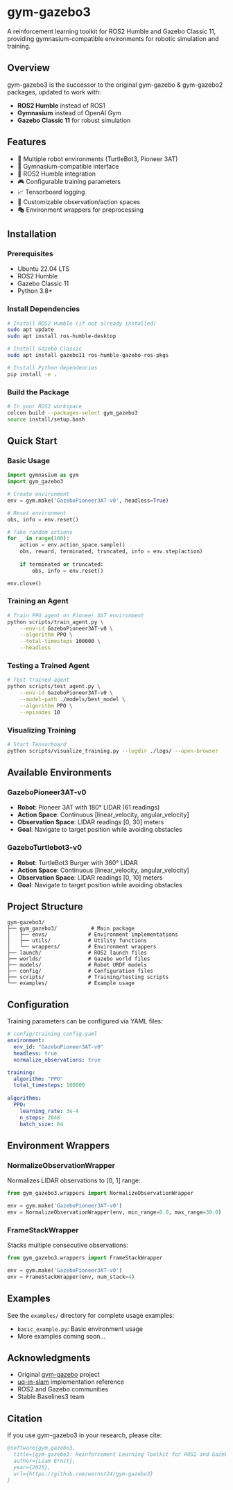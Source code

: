 # gym-gazebo3

A reinforcement learning toolkit for ROS2 Humble and Gazebo Classic 11, providing gymnasium-compatible environments for robotic simulation and training.

## Overview

gym-gazebo3 is the successor to the original gym-gazebo & gym-gazebo2 packages, updated to work with:
- **ROS2 Humble** instead of ROS1
- **Gymnasium** instead of OpenAI Gym
- **Gazebo Classic 11** for robust simulation

## Features

- 🤖 Multiple robot environments (TurtleBot3, Pioneer 3AT)
- 🎯 Gymnasium-compatible interface
- 🚀 ROS2 Humble integration
- 🎮 Configurable training parameters
- 📈 Tensorboard logging
- 🔧 Customizable observation/action spaces
- 🎭 Environment wrappers for preprocessing

## Installation

### Prerequisites

- Ubuntu 22.04 LTS
- ROS2 Humble
- Gazebo Classic 11
- Python 3.8+

### Install Dependencies

```bash
# Install ROS2 Humble (if not already installed)
sudo apt update
sudo apt install ros-humble-desktop

# Install Gazebo Classic
sudo apt install gazebo11 ros-humble-gazebo-ros-pkgs

# Install Python dependencies
pip install -e .
```

### Build the Package

```bash
# In your ROS2 workspace
colcon build --packages-select gym_gazebo3
source install/setup.bash
```

## Quick Start

### Basic Usage

```python
import gymnasium as gym
import gym_gazebo3

# Create environment
env = gym.make('GazeboPioneer3AT-v0', headless=True)

# Reset environment
obs, info = env.reset()

# Take random actions
for _ in range(100):
    action = env.action_space.sample()
    obs, reward, terminated, truncated, info = env.step(action)
    
    if terminated or truncated:
        obs, info = env.reset()

env.close()
```

### Training an Agent

```bash
# Train PPO agent on Pioneer 3AT environment
python scripts/train_agent.py \
    --env-id GazeboPioneer3AT-v0 \
    --algorithm PPO \
    --total-timesteps 100000 \
    --headless
```

### Testing a Trained Agent

```bash
# Test trained agent
python scripts/test_agent.py \
    --env-id GazeboPioneer3AT-v0 \
    --model-path ./models/best_model \
    --algorithm PPO \
    --episodes 10
```

### Visualizing Training

```bash
# Start Tensorboard
python scripts/visualize_training.py --logdir ./logs/ --open-browser
```

## Available Environments

### GazeboPioneer3AT-v0
- **Robot**: Pioneer 3AT with 180° LIDAR (61 readings)
- **Action Space**: Continuous [linear_velocity, angular_velocity]
- **Observation Space**: LIDAR readings [0, 30] meters
- **Goal**: Navigate to target position while avoiding obstacles

### GazeboTurtlebot3-v0
- **Robot**: TurtleBot3 Burger with 360° LIDAR
- **Action Space**: Continuous [linear_velocity, angular_velocity]  
- **Observation Space**: LIDAR readings [0, 10] meters
- **Goal**: Navigate to target position while avoiding obstacles

## Project Structure

```
gym-gazebo3/
├── gym_gazebo3/           # Main package
│   ├── envs/             # Environment implementations
│   ├── utils/            # Utility functions
│   └── wrappers/         # Environment wrappers
├── launch/               # ROS2 launch files
├── worlds/               # Gazebo world files
├── models/               # Robot URDF models
├── config/               # Configuration files
├── scripts/              # Training/testing scripts
└── examples/             # Example usage
```

## Configuration

Training parameters can be configured via YAML files:

```yaml
# config/training_config.yaml
environment:
  env_id: "GazeboPioneer3AT-v0"
  headless: true
  normalize_observations: true

training:
  algorithm: "PPO"
  total_timesteps: 100000
  
algorithms:
  PPO:
    learning_rate: 3e-4
    n_steps: 2048
    batch_size: 64
```

## Environment Wrappers

### NormalizeObservationWrapper
Normalizes LIDAR observations to [0, 1] range:

```python
from gym_gazebo3.wrappers import NormalizeObservationWrapper

env = gym.make('GazeboPioneer3AT-v0')
env = NormalizeObservationWrapper(env, min_range=0.0, max_range=30.0)
```

### FrameStackWrapper
Stacks multiple consecutive observations:

```python
from gym_gazebo3.wrappers import FrameStackWrapper

env = gym.make('GazeboPioneer3AT-v0')
env = FrameStackWrapper(env, num_stack=4)
```

## Examples

See the `examples/` directory for complete usage examples:

- `basic_example.py`: Basic environment usage
- More examples coming soon...

## Acknowledgments

- Original [gym-gazebo](https://github.com/erlerobot/gym-gazebo) project
- [uq-in-slam](https://github.com/wernst24/uq-in-slam) implementation reference
- ROS2 and Gazebo communities
- Stable Baselines3 team

## Citation

If you use gym-gazebo3 in your research, please cite:

```bibtex
@software{gym_gazebo3,
  title={gym-gazebo3: Reinforcement Learning Toolkit for ROS2 and Gazebo},
  author={Liam Ernst},
  year={2025},
  url={https://github.com/wernst24/gym-gazebo3}
}
```